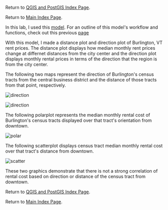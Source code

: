 Return to [QGIS and PostGIS Index Page](../qgis.md).

Return to [Main Index Page](../../index.md).

In this lab, I used this [model](https://github.com/Ian8VT/Ian8VT.github.io/blob/master/QGIS/Lab%201/model_final.png). For an outline of this model's workflow and functions, check out this previous [page](../lab_1/aa_chicago_lab.md)

With this model, I made a distance plot and direction plot of Burlington, VT rent prices. The distance plot displays how median monthly rent prices change at differnet distances from the city center and the direction plot displays monthly rental prices in terms of the direction that the region is from the city center.

The following two maps represent the direction of Burlington's census tracts from the central business district and the distance of those tracts from that point, respectively. 

![direction](https://github.com/Ian8VT/Ian8VT.github.io/blob/master/QGIS/Lab%202/burlington_cardinal.png)

![direction](https://github.com/Ian8VT/Ian8VT.github.io/blob/master/QGIS/Lab%202/burlington_dist.png)

The following polarplot represents the median monthly rental cost of Burlington's census tracts displayed over that tract's orientation from downtown. 

![polar](https://github.com/Ian8VT/Ian8VT.github.io/blob/master/QGIS/Lab%202/newplot.png)

The following scatterplot displays census tract median monthly rental cost over that tract's distance from downtown.

![scatter](https://github.com/Ian8VT/Ian8VT.github.io/blob/master/QGIS/Lab%202/scatter_use.png.png)

These two graphics demonstrate that there is not a strong correlation of rental cost based on direction or distance of the census tract from downtown. 

Return to [QGIS and PostGIS Index Page](../qgis.md).

Return to [Main Index Page](../../index.md).
